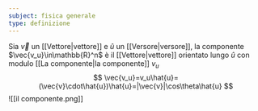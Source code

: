 ```yaml
---
subject: fisica generale
type: definizione
---
```

Sia $\vec{v}$ un [[Vettore|vettore]] e $\hat{u}$ un [[Versore|versore]], la componente $\vec{v_u}\in\mathbb{R}^n$ è il [[Vettore|vettore]] orientato lungo $\hat{u}$ con modulo [[La componente|la componente]] $v_u$
$$
\vec{v_u}=v_u\hat{u}=(\vec{v}\cdot\hat{u})\hat{u}=|\vec{v}|\cos\theta\hat{u}
$$
![[il componente.png]]